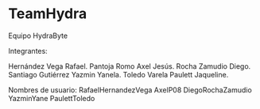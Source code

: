 # TeamHydra

Equipo HydraByte

Integrantes:

Hernández Vega Rafael.
Pantoja Romo Axel Jesús.
Rocha Zamudio Diego.
Santiago Gutiérrez Yazmin Yanela.
Toledo Varela Paulett Jaqueline.

Nombres de usuario:
RafaelHernandezVega
AxelP08
DiegoRochaZamudio
YazminYane
PaulettToledo
